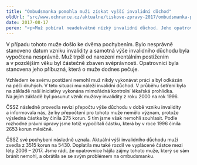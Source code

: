 ```yaml
---
title: "Ombudsmanka pomohla muži získat vyšší invalidní důchod"
oldUrl: "src/www.ochrance.cz/aktualne/tiskove-zpravy-2017/ombudsmanka-pomohla-muzi-ziskat-vyssi-invalidni-duchod"
date: 2017-08-17
perex: "<p>Muž pobíral neadekvátně nízký invalidní důchod. Jeho opatrovnice se v této věci obrátila na ombudsmanku. V průběhu šetření se nám podařilo prokázat, že výše jeho důchodu je skutečně špatně vypočítaná a bylo tomu tak i v minulosti. Na základě našeho šetření přiznala Česká správa sociálního zabezpečení (ČSSZ) muži takřka o 2000 korun vyšší důchod a současně mu byl vyplacen doplatek za předchozí období přesahující 200 tisíc korun. Případ jsme tak mohli uzavřít, protože pochybení úřadů bylo napraveno. </p>"
---
```


<!-- imported from the old website -->

<p>V případu tohoto muže došlo ke dvěma pochybením. Bylo nesprávně stanoveno datum vzniku invalidity a samotná výše invalidního důchodu byla vypočtena nesprávně. Muž trpěl od narození mentálním postižením a v pozdějším věku byl částečně zbaven svéprávnosti. Opatrovnicí byla stanovena jeho příbuzná, která o muže dodnes pečuje. </p> <p><span style="font-size: 12.8px;">Vzhledem ke svému postižení nemohl muž nikdy vykonávat práci a byl odkázán na péči druhých. V této situaci mu náleží invalidní důchod. V průběhu šetření byla na základě naší iniciativy vykonána mimořádná kontrolní lékařská prohlídka. Na jejím základě byl posunut vznik mužovy invalidity z roku 2000 na rok 1996.</span></p> <p><span style="font-size: 12.8px;">ČSSZ následně provedla revizi přepočtu výše důchodu v době vzniku invalidity a informovala nás, že by přepočtení pro tohoto muže nemělo význam, protože výsledná částka by činila 275 korun. S tím jsme však nemohli souhlasit. Podle rozhodné právní úpravy jsme totiž vypočítali částku, která by v roce 1996 činila 2653 korun měsíčně.</span></p> <p><span style="font-size: 12.8px;">ČSSZ své pochybení následně uznala. Aktuální výši invalidního důchodu muži zvedla z 3515 korun na 5430. Doplatila mu také rozdíl ve vyplácené částce mezi léty 2006 – 2017. Jsme rádi, že opatrovnice hájila zájmy tohoto muže, který se sám bránit nemohl, a obrátila se se svým problémem na ombudsmanku.  </span></p>
